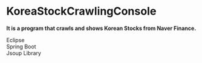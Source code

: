 # KoreaStockCrawlingConsole
<b>It is a program that crawls and shows Korean Stocks from Naver Finance.</b>

Eclipse
<br>
Spring Boot
<br>
Jsoup Library
